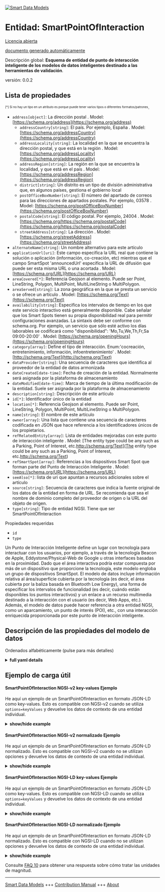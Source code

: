 <!-- 10-Header -->      
[![Smart Data Models](https://smartdatamodels.org/wp-content/uploads/2022/01/SmartDataModels_logo.png "Logo")](https://smartdatamodels.org)      
Entidad: SmartPointOfInteraction      
================================<!-- /10-Header -->      
<!-- 15-License -->      
[Licencia abierta](https://github.com/smart-data-models//dataModel.PointOfInteraction/blob/master/SmartPointOfInteraction/LICENSE.md)      
[documento generado automáticamente](https://docs.google.com/presentation/d/e/2PACX-1vTs-Ng5dIAwkg91oTTUdt8ua7woBXhPnwavZ0FxgR8BsAI_Ek3C5q97Nd94HS8KhP-r_quD4H0fgyt3/pub?start=false&loop=false&delayms=3000#slide=id.gb715ace035_0_60)      
<!-- /15-License -->      
<!-- 20-Description -->      
Descripción global: **Esquema de entidad de punto de interacción inteligente de los modelos de datos inteligentes destinado a las herramientas de validación**.      
versión: 0.0.2      
<!-- /20-Description -->      
<!-- 30-PropertiesList -->      
## Lista de propiedades      
<sup><sub>[*] Si no hay un tipo en un atributo es porque puede tener varios tipos o diferentes formatos/patrones</sub></sup>.      
- `address[object]`: La dirección postal  . Model: [https://schema.org/address](https://schema.org/address)	- `addressCountry[string]`: El país. Por ejemplo, España  . Model: [https://schema.org/addressCountry](https://schema.org/addressCountry)      
	- `addressLocality[string]`: La localidad en la que se encuentra la dirección postal, y que está en la región  . Model: [https://schema.org/addressLocality](https://schema.org/addressLocality)      
	- `addressRegion[string]`: La región en la que se encuentra la localidad, y que está en el país  . Model: [https://schema.org/addressRegion](https://schema.org/addressRegion)      
	- `district[string]`: Un distrito es un tipo de división administrativa que, en algunos países, gestiona el gobierno local        
	- `postOfficeBoxNumber[string]`: El número del apartado de correos para las direcciones de apartados postales. Por ejemplo, 03578  . Model: [https://schema.org/postOfficeBoxNumber](https://schema.org/postOfficeBoxNumber)      
	- `postalCode[string]`: El código postal. Por ejemplo, 24004  . Model: [https://schema.org/https://schema.org/postalCode](https://schema.org/https://schema.org/postalCode)      
	- `streetAddress[string]`: La dirección  . Model: [https://schema.org/streetAddress](https://schema.org/streetAddress)      
- `alternateName[string]`: Un nombre alternativo para este artículo  - `applicationUrl[uri]`: Este campo especifica la URL real que contiene la solución o aplicación (información, co-creación, etc) mientras que el campo SmartSpot 'announcedUrl' especifica la URL de difusión que puede ser esta misma URL o una acortada  . Model: [https://schema.org/URL](https://schema.org/URL)- `areaCovered[*]`: Referencia Geojson al elemento. Puede ser Point, LineString, Polygon, MultiPoint, MultiLineString o MultiPolygon.  - `areaServed[string]`: La zona geográfica en la que se presta un servicio o se ofrece un artículo  . Model: [https://schema.org/Text](https://schema.org/Text)- `availability[string]`: Especifica los intervalos de tiempo en los que este servicio interactivo está generalmente disponible. Cabe señalar que los Smart Spots tienen su propia disponibilidad real para permitir configuraciones avanzadas. La sintaxis debe ser conforme con schema.org. Por ejemplo, un servicio que sólo esté activo los días laborables se codificará como "disponibilidad": 'Mo,Tu,We,Th,Fr,Sa 09:00-20:00'  . Model: [https://schema.org/openingHours](https://schema.org/openingHours)- `category[array]`: Define el tipo de interacción. Enum:'cocreación, entretenimiento, información, infoentretenimiento'  . Model: [http://schema.org/Text](http://schema.org/Text)- `dataProvider[string]`: Una secuencia de caracteres que identifica al proveedor de la entidad de datos armonizada  - `dateCreated[date-time]`: Fecha de creación de la entidad. Normalmente será asignada por la plataforma de almacenamiento  - `dateModified[date-time]`: Marca de tiempo de la última modificación de la entidad. Suele ser asignada por la plataforma de almacenamiento  - `description[string]`: Descripción de este artículo  - `id[*]`: Identificador único de la entidad  - `location[*]`: Referencia Geojson al elemento. Puede ser Point, LineString, Polygon, MultiPoint, MultiLineString o MultiPolygon.  - `name[string]`: El nombre de este artículo  - `owner[array]`: Una lista que contiene una secuencia de caracteres codificada en JSON que hace referencia a los identificadores únicos de los propietarios.  - `refRelatedEntity[array]`: Lista de entidades mejoradas con este punto de interacción inteligente  . Model: [The entity type could be any such as a Parking, Point of Interest, etc.http://schema.org/Text](The entity type could be any such as a Parking, Point of Interest, etc.http://schema.org/Text)- `refSmartSpot[array]`:  Referencias a los dispositivos Smart Spot que forman parte del Punto de Interacción Inteligente  . Model: [https://schema.org/URL](https://schema.org/URL)- `seeAlso[*]`: lista de uri que apuntan a recursos adicionales sobre el artículo  - `source[string]`: Secuencia de caracteres que indica la fuente original de los datos de la entidad en forma de URL. Se recomienda que sea el nombre de dominio completo del proveedor de origen o la URL del objeto de origen.  - `type[string]`: Tipo de entidad NGSI. Tiene que ser SmartPointOfInteraction  <!-- /30-PropertiesList -->      
<!-- 35-RequiredProperties -->      
Propiedades requeridas      
- `id`  - `type`  <!-- /35-RequiredProperties -->      
<!-- 40-RequiredProperties -->      
Un Punto de Interacción Inteligente define un lugar con tecnología para interactuar con los usuarios, por ejemplo, a través de la tecnología Beacon de Apple, Eddystone/Physical-Web de Google u otras interfaces basadas en la proximidad. Dado que el área interactiva podría estar compuesta por más de un dispositivo que proporcione la tecnología, este modelo engloba un grupo de dispositivos SmartSpot. El modelo de datos incluye información relativa al área/superficie cubierta por la tecnología (es decir, el área cubierta por la baliza basada en Bluetooth Low Energy), una forma de especificar los intervalos de funcionalidad (es decir, cuándo están disponibles los puntos interactivos) y un enlace a un recurso multimedia destinado a la interacción con el usuario (es decir, Web Apps, etc.). Además, el modelo de datos puede hacer referencia a otra entidad NGSI, como un aparcamiento, un punto de interés (POI), etc., con una interacción enriquecida proporcionada por este punto de interacción inteligente.      
<!-- /40-RequiredProperties -->      
<!-- 50-DataModelHeader -->      
## Descripción de las propiedades del modelo de datos      
Ordenados alfabéticamente (pulse para más detalles)      
<!-- /50-DataModelHeader -->      
<!-- 60-ModelYaml -->      
<details><summary><strong>full yaml details</strong></summary>        
```yaml      
SmartPointOfInteraction:        
  description: Smart Data Models Smart Point of Interaction entity schema intended for validation tools        
  properties:        
    address:        
      description: The mailing address        
      properties:        
        addressCountry:        
          description: 'The country. For example, Spain'        
          type: string        
          x-ngsi:        
            model: https://schema.org/addressCountry        
            type: Property        
        addressLocality:        
          description: 'The locality in which the street address is, and which is in the region'        
          type: string        
          x-ngsi:        
            model: https://schema.org/addressLocality        
            type: Property        
        addressRegion:        
          description: 'The region in which the locality is, and which is in the country'        
          type: string        
          x-ngsi:        
            model: https://schema.org/addressRegion        
            type: Property        
        district:        
          description: 'A district is a type of administrative division that, in some countries, is managed by the local government'        
          type: string        
          x-ngsi:        
            type: Property        
        postOfficeBoxNumber:        
          description: 'The post office box number for PO box addresses. For example, 03578'        
          type: string        
          x-ngsi:        
            model: https://schema.org/postOfficeBoxNumber        
            type: Property        
        postalCode:        
          description: 'The postal code. For example, 24004'        
          type: string        
          x-ngsi:        
            model: https://schema.org/https://schema.org/postalCode        
            type: Property        
        streetAddress:        
          description: The street address        
          type: string        
          x-ngsi:        
            model: https://schema.org/streetAddress        
            type: Property        
        streetNr:        
          description: Number identifying a specific property on a public street        
          type: string        
          x-ngsi:        
            type: Property        
      type: object        
      x-ngsi:        
        model: https://schema.org/address        
        type: Property        
    alternateName:        
      description: An alternative name for this item        
      type: string        
      x-ngsi:        
        type: Property        
    applicationUrl:        
      description: 'This field specifies the real URL containing the solution or application (information, co-creation, etc) while the SmartSpot ''announcedUrl'' field specifies the broadcast URL which could be this same URL or a shortened one'        
      format: uri        
      type: string        
      x-ngsi:        
        model: https://schema.org/URL        
        type: Property        
    areaCovered:        
      description: 'Geojson reference to the item. It can be Point, LineString, Polygon, MultiPoint, MultiLineString or MultiPolygon'        
      oneOf:        
        - description: Geojson reference to the item. Point        
          properties:        
            bbox:        
              items:        
                type: number        
              minItems: 4        
              type: array        
            coordinates:        
              items:        
                type: number        
              minItems: 2        
              type: array        
            type:        
              enum:        
                - Point        
              type: string        
          required:        
            - type        
            - coordinates        
          title: GeoJSON Point        
          type: object        
          x-ngsi:        
            type: GeoProperty        
        - description: Geojson reference to the item. LineString        
          properties:        
            bbox:        
              items:        
                type: number        
              minItems: 4        
              type: array        
            coordinates:        
              items:        
                items:        
                  type: number        
                minItems: 2        
                type: array        
              minItems: 2        
              type: array        
            type:        
              enum:        
                - LineString        
              type: string        
          required:        
            - type        
            - coordinates        
          title: GeoJSON LineString        
          type: object        
          x-ngsi:        
            type: GeoProperty        
        - description: Geojson reference to the item. Polygon        
          properties:        
            bbox:        
              items:        
                type: number        
              minItems: 4        
              type: array        
            coordinates:        
              items:        
                items:        
                  items:        
                    type: number        
                  minItems: 2        
                  type: array        
                minItems: 4        
                type: array        
              type: array        
            type:        
              enum:        
                - Polygon        
              type: string        
          required:        
            - type        
            - coordinates        
          title: GeoJSON Polygon        
          type: object        
          x-ngsi:        
            type: GeoProperty        
        - description: Geojson reference to the item. MultiPoint        
          properties:        
            bbox:        
              items:        
                type: number        
              minItems: 4        
              type: array        
            coordinates:        
              items:        
                items:        
                  type: number        
                minItems: 2        
                type: array        
              type: array        
            type:        
              enum:        
                - MultiPoint        
              type: string        
          required:        
            - type        
            - coordinates        
          title: GeoJSON MultiPoint        
          type: object        
          x-ngsi:        
            type: GeoProperty        
        - description: Geojson reference to the item. MultiLineString        
          properties:        
            bbox:        
              items:        
                type: number        
              minItems: 4        
              type: array        
            coordinates:        
              items:        
                items:        
                  items:        
                    type: number        
                  minItems: 2        
                  type: array        
                minItems: 2        
                type: array        
              type: array        
            type:        
              enum:        
                - MultiLineString        
              type: string        
          required:        
            - type        
            - coordinates        
          title: GeoJSON MultiLineString        
          type: object        
          x-ngsi:        
            type: GeoProperty        
        - description: Geojson reference to the item. MultiLineString        
          properties:        
            bbox:        
              items:        
                type: number        
              minItems: 4        
              type: array        
            coordinates:        
              items:        
                items:        
                  items:        
                    items:        
                      type: number        
                    minItems: 2        
                    type: array        
                  minItems: 4        
                  type: array        
                type: array        
              type: array        
            type:        
              enum:        
                - MultiPolygon        
              type: string        
          required:        
            - type        
            - coordinates        
          title: GeoJSON MultiPolygon        
          type: object        
          x-ngsi:        
            type: GeoProperty        
      x-ngsi:        
        type: GeoProperty        
    areaServed:        
      description: The geographic area where a service or offered item is provided        
      type: string        
      x-ngsi:        
        model: https://schema.org/Text        
        type: Property        
    availability:        
      description: 'Specifies the time intervals in which this interactive service is generally available. It is noteworthy that Smart Spots have their own real availability in order to allow advanced configurations. The syntax must be conformant with schema.org. For instance, a service which is only active on weekdays will be encoded as ''availability'': ''Mo,Tu,We,Th,Fr,Sa 09:00-20:00'''        
      type: string        
      x-ngsi:        
        model: https://schema.org/openingHours        
        type: Property        
    category:        
      description: 'Defines the type of interaction. Enum:''co-creation, entertainment, information, infotainment'''        
      items:        
        enum:        
          - co-creation        
          - entertainment        
          - information        
          - infotainment        
        type: string        
      minItems: 1        
      type: array        
      uniqueItems: true        
      x-ngsi:        
        model: http://schema.org/Text        
        type: Property        
    dataProvider:        
      description: A sequence of characters identifying the provider of the harmonised data entity        
      type: string        
      x-ngsi:        
        type: Property        
    dateCreated:        
      description: Entity creation timestamp. This will usually be allocated by the storage platform        
      format: date-time        
      type: string        
      x-ngsi:        
        type: Property        
    dateModified:        
      description: Timestamp of the last modification of the entity. This will usually be allocated by the storage platform        
      format: date-time        
      type: string        
      x-ngsi:        
        type: Property        
    description:        
      description: A description of this item        
      type: string        
      x-ngsi:        
        type: Property        
    id:        
      anyOf:        
        - description: Identifier format of any NGSI entity        
          maxLength: 256        
          minLength: 1        
          pattern: ^[\w\-\.\{\}\$\+\*\[\]`|~^@!,:\\]+$        
          type: string        
          x-ngsi:        
            type: Property        
        - description: Identifier format of any NGSI entity        
          format: uri        
          type: string        
          x-ngsi:        
            type: Property        
      description: Unique identifier of the entity        
      x-ngsi:        
        type: Property        
    location:        
      description: 'Geojson reference to the item. It can be Point, LineString, Polygon, MultiPoint, MultiLineString or MultiPolygon'        
      oneOf:        
        - description: Geojson reference to the item. Point        
          properties:        
            bbox:        
              items:        
                type: number        
              minItems: 4        
              type: array        
            coordinates:        
              items:        
                type: number        
              minItems: 2        
              type: array        
            type:        
              enum:        
                - Point        
              type: string        
          required:        
            - type        
            - coordinates        
          title: GeoJSON Point        
          type: object        
          x-ngsi:        
            type: GeoProperty        
        - description: Geojson reference to the item. LineString        
          properties:        
            bbox:        
              items:        
                type: number        
              minItems: 4        
              type: array        
            coordinates:        
              items:        
                items:        
                  type: number        
                minItems: 2        
                type: array        
              minItems: 2        
              type: array        
            type:        
              enum:        
                - LineString        
              type: string        
          required:        
            - type        
            - coordinates        
          title: GeoJSON LineString        
          type: object        
          x-ngsi:        
            type: GeoProperty        
        - description: Geojson reference to the item. Polygon        
          properties:        
            bbox:        
              items:        
                type: number        
              minItems: 4        
              type: array        
            coordinates:        
              items:        
                items:        
                  items:        
                    type: number        
                  minItems: 2        
                  type: array        
                minItems: 4        
                type: array        
              type: array        
            type:        
              enum:        
                - Polygon        
              type: string        
          required:        
            - type        
            - coordinates        
          title: GeoJSON Polygon        
          type: object        
          x-ngsi:        
            type: GeoProperty        
        - description: Geojson reference to the item. MultiPoint        
          properties:        
            bbox:        
              items:        
                type: number        
              minItems: 4        
              type: array        
            coordinates:        
              items:        
                items:        
                  type: number        
                minItems: 2        
                type: array        
              type: array        
            type:        
              enum:        
                - MultiPoint        
              type: string        
          required:        
            - type        
            - coordinates        
          title: GeoJSON MultiPoint        
          type: object        
          x-ngsi:        
            type: GeoProperty        
        - description: Geojson reference to the item. MultiLineString        
          properties:        
            bbox:        
              items:        
                type: number        
              minItems: 4        
              type: array        
            coordinates:        
              items:        
                items:        
                  items:        
                    type: number        
                  minItems: 2        
                  type: array        
                minItems: 2        
                type: array        
              type: array        
            type:        
              enum:        
                - MultiLineString        
              type: string        
          required:        
            - type        
            - coordinates        
          title: GeoJSON MultiLineString        
          type: object        
          x-ngsi:        
            type: GeoProperty        
        - description: Geojson reference to the item. MultiLineString        
          properties:        
            bbox:        
              items:        
                type: number        
              minItems: 4        
              type: array        
            coordinates:        
              items:        
                items:        
                  items:        
                    items:        
                      type: number        
                    minItems: 2        
                    type: array        
                  minItems: 4        
                  type: array        
                type: array        
              type: array        
            type:        
              enum:        
                - MultiPolygon        
              type: string        
          required:        
            - type        
            - coordinates        
          title: GeoJSON MultiPolygon        
          type: object        
          x-ngsi:        
            type: GeoProperty        
      x-ngsi:        
        type: GeoProperty        
    name:        
      description: The name of this item        
      type: string        
      x-ngsi:        
        type: Property        
    owner:        
      description: A List containing a JSON encoded sequence of characters referencing the unique Ids of the owner(s)        
      items:        
        anyOf:        
          - description: Identifier format of any NGSI entity        
            maxLength: 256        
            minLength: 1        
            pattern: ^[\w\-\.\{\}\$\+\*\[\]`|~^@!,:\\]+$        
            type: string        
            x-ngsi:        
              type: Property        
          - description: Identifier format of any NGSI entity        
            format: uri        
            type: string        
            x-ngsi:        
              type: Property        
        description: Unique identifier of the entity        
        x-ngsi:        
          type: Property        
      type: array        
      x-ngsi:        
        type: Property        
    refRelatedEntity:        
      description: List of entities improved with this Smart Point of Interaction        
      items:        
        anyOf:        
          - description: Identifier format of any NGSI entity        
            maxLength: 256        
            minLength: 1        
            pattern: ^[\w\-\.\{\}\$\+\*\[\]`|~^@!,:\\]+$        
            type: string        
            x-ngsi:        
              type: Property        
          - description: Identifier format of any NGSI entity        
            format: uri        
            type: string        
            x-ngsi:        
              type: Property        
        description: Unique identifier of the entity        
        x-ngsi:        
          type: Property        
      minItems: 1        
      type: array        
      uniqueItems: true        
      x-ngsi:        
        model: 'The entity type could be any such as a Parking, Point of Interest, etc.http://schema.org/Text'        
        type: Relationship        
    refSmartSpot:        
      description: ' References to the Smart Spot devices which are part of the Smart Point of Interaction'        
      items:        
        anyOf:        
          - description: Identifier format of any NGSI entity        
            maxLength: 256        
            minLength: 1        
            pattern: ^[\w\-\.\{\}\$\+\*\[\]`|~^@!,:\\]+$        
            type: string        
            x-ngsi:        
              type: Property        
          - description: Identifier format of any NGSI entity        
            format: uri        
            type: string        
            x-ngsi:        
              type: Property        
        description: Unique identifier of the entity        
        x-ngsi:        
          type: Property        
      minItems: 1        
      type: array        
      uniqueItems: true        
      x-ngsi:        
        model: https://schema.org/URL        
        type: Property        
    seeAlso:        
      description: list of uri pointing to additional resources about the item        
      oneOf:        
        - items:        
            format: uri        
            type: string        
          minItems: 1        
          type: array        
        - format: uri        
          type: string        
      x-ngsi:        
        type: Property        
    source:        
      description: 'A sequence of characters giving the original source of the entity data as a URL. Recommended to be the fully qualified domain name of the source provider, or the URL to the source object'        
      type: string        
      x-ngsi:        
        type: Property        
    type:        
      description: NGSI Entity type. It has to be SmartPointOfInteraction        
      enum:        
        - SmartPointOfInteraction        
      type: string        
      x-ngsi:        
        type: Property        
  required:        
    - id        
    - type        
  type: object        
  x-derived-from: ""        
  x-disclaimer: 'Redistribution and use in source and binary forms, with or without modification, are permitted  provided that the license conditions are met. Copyleft (c) 2022 Contributors to Smart Data Models Program'        
  x-license-url: https://github.com/smart-data-models/dataModel.PointOfInteraction/blob/master/SmartPointOfInteraction/LICENSE.md        
  x-model-schema: https://smart-data-models.github.io/dataModel.PointOfInteraction/SmartPointOfInteraction/schema.json        
  x-model-tags: ""        
  x-version: 0.0.2        
```      
</details>        
<!-- /60-ModelYaml -->      
<!-- 70-MiddleNotes -->      
<!-- /70-MiddleNotes -->      
<!-- 80-Examples -->      
## Ejemplo de carga útil      
#### SmartPointOfInteraction NGSI-v2 key-values Ejemplo      
He aquí un ejemplo de un SmartPointOfInteraction en formato JSON-LD como key-values. Esto es compatible con NGSI-v2 cuando se utiliza `options=keyValues` y devuelve los datos de contexto de una entidad individual.      
<details><summary><strong>show/hide example</strong></summary>        
```json  
{  
  "id": "SPOI-ES-4326",  
  "type": "SmartPointOfInteraction",  
  "category": [  
    "co-creation"  
  ],  
  "areaCovered": {  
    "type": "Polygon",  
    "coordinates": [  
      [  
        [  
          25.774,  
          -80.19  
        ],  
        [  
          18.466,  
          -66.118  
        ],  
        [  
          32.321,  
          -64.757  
        ],  
        [  
          25.774,  
          -80.19  
        ]  
      ]  
    ]  
  },  
  "applicationUrl": "http://www.example.org",  
  "availability": "Tu,Th 16:00-20:00",  
  "refRelatedEntity": [  
    "POI-PlazaCazorla-3123"  
  ],  
  "refSmartSpot": [  
    "SSPOT-F94C58E29DD5",  
    "SSPOT-F94C53E21DD2",  
    "SSPOT-F94C51A295D9"  
  ]  
}  
```  
</details>      
#### SmartPointOfInteraction NGSI-v2 normalizado Ejemplo      
He aquí un ejemplo de un SmartPointOfInteraction en formato JSON-LD normalizado. Esto es compatible con NGSI-v2 cuando no se utilizan opciones y devuelve los datos de contexto de una entidad individual.      
<details><summary><strong>show/hide example</strong></summary>        
```json  
{  
  "id": "SPOI-ES-4326",  
  "type": "SmartPointOfInteraction",  
  "category": {  
    "type": "StructuredValue",  
    "value": [  
      "co-creation"  
    ]  
  },  
  "applicationUrl": {  
    "type": "Text",  
    "value": "http://www.example.org"  
  },  
  "areaCovered": {  
    "type": "geo:json",  
    "value": {  
      "type": "Polygon",  
      "coordinates": [  
        [  
          [  
            25.774,  
            -80.19  
          ],  
          [  
            18.466,  
            -66.118  
          ],  
          [  
            32.321,  
            -64.757  
          ],  
          [  
            25.774,  
            -80.19  
          ]  
        ]  
      ]  
    }  
  },  
  "availability": {  
    "type": "Text",  
    "value": "Tu,Th 16:00-20:00"  
  },  
  "refSmartSpot": {  
    "type": "StructuredValue",  
    "value": [  
      "SSPOT-F94C58E29DD5",  
      "SSPOT-F94C53E21DD2",  
      "SSPOT-F94C51A295D9"  
    ]  
  },  
  "refRelatedEntity": {  
    "type": "StructuredValue",  
    "value": [  
      "POI-PlazaCazorla-3123"  
    ]  
  }  
}  
```  
</details>      
#### SmartPointOfInteraction NGSI-LD key-values Ejemplo      
He aquí un ejemplo de un SmartPointOfInteraction en formato JSON-LD como key-values. Esto es compatible con NGSI-LD cuando se utiliza `options=keyValues` y devuelve los datos de contexto de una entidad individual.      
<details><summary><strong>show/hide example</strong></summary>        
```json  
{  
  "id": "urn:ngsi-ld:SmartPointOfInteraction:SPOI-ES-4326",  
  "type": "SmartPointOfInteraction",  
  "applicationUrl": "http://www.example.org",  
  "areaCovered": {  
    "coordinates": [  
      [  
        [  
          25.774,  
          -80.19  
        ],  
        [  
          18.466,  
          -66.118  
        ],  
        [  
          32.321,  
          -64.757  
        ],  
        [  
          25.774,  
          -80.19  
        ]  
      ]  
    ],  
    "type": "Polygon"  
  },  
  "availability": "Tu,Th 16:00-20:00",  
  "category": [  
    "co-creation"  
  ],  
  "refRelatedEntity": [  
    "urn:ngsi-ld:RelatedEntity:POI-PlazaCazorla-3123"  
  ],  
  "refSmartSpot": [  
    "urn:ngsi-ld:SmartSpot:SSPOT-F94C58E29DD5",  
    "urn:ngsi-ld:SmartSpot:SSPOT-F94C53E21DD2",  
    "urn:ngsi-ld:SmartSpot:SSPOT-F94C51A295D9"  
  ],  
  "@context": [  
    "https://uri.etsi.org/ngsi-ld/v1/ngsi-ld-core-context.jsonld",  
    "https://raw.githubusercontent.com/smart-data-models/dataModel.PointOfInteraction/master/context.jsonld"  
  ]  
}  
```  
</details>      
#### SmartPointOfInteraction NGSI-LD normalizado Ejemplo      
He aquí un ejemplo de un SmartPointOfInteraction en formato JSON-LD normalizado. Esto es compatible con NGSI-LD cuando no se utilizan opciones y devuelve los datos de contexto de una entidad individual.      
<details><summary><strong>show/hide example</strong></summary>        
```json  
{  
    "id": "urn:ngsi-ld:SmartPointOfInteraction:SPOI-ES-4326",  
    "type": "SmartPointOfInteraction",  
    "applicationUrl": {  
        "type": "Property",  
        "value": "http://www.example.org"  
    },  
    "areaCovered": {  
        "type": "Property",  
        "value": {  
            "type": "Polygon",  
            "coordinates": [  
                [  
                    [  
                        25.774,  
                        -80.19  
                    ],  
                    [  
                        18.466,  
                        -66.118  
                    ],  
                    [  
                        32.321,  
                        -64.757  
                    ],  
                    [  
                        25.774,  
                        -80.19  
                    ]  
                ]  
            ]  
        }  
    },  
    "availability": {  
        "type": "Property",  
        "value": "Tu,Th 16:00-20:00"  
    },  
    "category": {  
        "type": "Property",  
        "value": [  
            "co-creation"  
        ]  
    },  
    "refRelatedEntity": {  
        "type": "Relationship",  
        "object": [  
            "urn:ngsi-ld:RelatedEntity:POI-PlazaCazorla-3123"  
        ]  
    },  
    "refSmartSpot": {  
        "type": "Relationship",  
        "object": [  
            "urn:ngsi-ld:SmartSpot:SSPOT-F94C58E29DD5",  
            "urn:ngsi-ld:SmartSpot:SSPOT-F94C53E21DD2",  
            "urn:ngsi-ld:SmartSpot:SSPOT-F94C51A295D9"  
        ]  
    },  
    "@context": [  
        "https://uri.etsi.org/ngsi-ld/v1/ngsi-ld-core-context.jsonld",  
        "https://raw.githubusercontent.com/smart-data-models/dataModel.PointOfInteraction/master/context.jsonld"  
    ]  
}  
```  
</details><!-- /80-Examples -->      
<!-- 90-FooterNotes -->      
<!-- /90-FooterNotes -->      
<!-- 95-Units -->      
Consulte [FAQ 10](https://smartdatamodels.org/index.php/faqs/) para obtener una respuesta sobre cómo tratar las unidades de magnitud.      
<!-- /95-Units -->      
<!-- 97-LastFooter -->      
---      
[Smart Data Models](https://smartdatamodels.org) +++ [Contribution Manual](https://bit.ly/contribution_manual) +++ [About](https://bit.ly/Introduction_SDM)<!-- /97-LastFooter -->      
